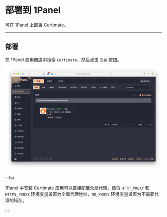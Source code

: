 ﻿# 部署到 1Panel

可在 1Panel 上部署 Certimate。

---

## 部署

在 1Panel 应用商店中搜索 `Certimate`，然后点击 `安装` 按钮。

![屏幕截图](https://github.com/certimate-go/docs/blob/main/assets/gh/installation_1panel.zh.png?raw=true)


:::tip

1Panel 中安装 Certimate 应用可以直接配置全局代理，请将 `HTTP_PROXY` 和 `HTTPS_PROXY` 环境变量设置为全局代理地址，`NO_PROXY` 环境变量设置为不需要代理的域名。

:::
